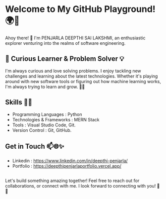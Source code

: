 # Welcome to My GitHub Playground! 🌍🚀
Ahoy there! 🌟 I'm PENJARLA DEEPTHI SAI LAKSHMI, an enthusiastic explorer venturing into the realms of software engineering.

## 🔭 Curious Learner & Problem Solver 💡
I'm always curious and love solving problems. I enjoy tackling new challenges and learning about the latest technologies. Whether it's playing around with new software tools or figuring out how machine learning works, I'm always trying to learn and grow. 🌱💡

## Skills 🎨🤝
* Programming Languages :  Python
* Technologies & Frameworks :  MERN Stack
* Tools :  Visual Studio Code, Git.
* Version Control :  Git, GitHub.
  
 ##  Get in Touch 📫🌐✨
* Linkedin : https://www.linkedin.com/in/deepthi-penjarla/ 
* Portfolio : https://deepthipenjarlaportfolio.vercel.app/

##
Let's build something amazing together! Feel free to reach out for collaborations, or connect with me. I look forward to connecting with you! 🚀✨


  
